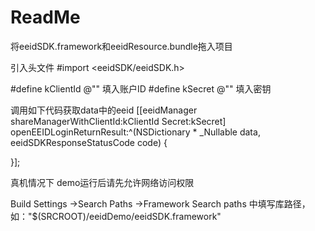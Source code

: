 # ReadMe
将eeidSDK.framework和eeidResource.bundle拖入项目

引入头文件 #import <eeidSDK/eeidSDK.h>

#define kClientId @""       填入账户ID
#define kSecret   @""   填入密钥

调用如下代码获取data中的eeid
[[eeidManager shareManagerWithClientId:kClientId Secret:kSecret] openEEIDLoginReturnResult:^(NSDictionary * _Nullable data, eeidSDKResponseStatusCode code) {
    
}];

真机情况下 demo运行后请先允许网络访问权限


Build Settings ->Search Paths ->Framework Search paths 中填写库路径， 如："$(SRCROOT)/eeidDemo/eeidSDK.framework"
